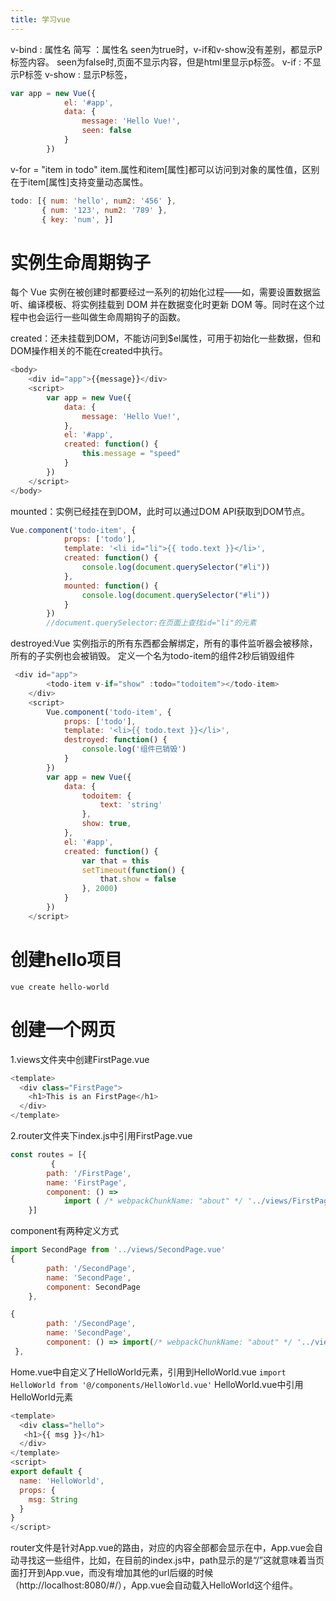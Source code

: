 ```yaml
---
title: 学习vue
---
```

v-bind : 属性名 简写 ：属性名
seen为true时，v-if和v-show没有差别，都显示P标签内容。
seen为false时,页面不显示内容，但是html里显示p标签。
v-if : 不显示P标签
v-show : 显示P标签，<p style="display:none">现在你看到我了</p>

``` javascript
var app = new Vue({
            el: '#app',
            data: {
                message: 'Hello Vue!',
                seen: false
            }
        })
```
v-for = "item in todo"
item.属性和item[属性]都可以访问到对象的属性值，区别在于item[属性]支持变量动态属性。

``` javascript
todo: [{ num: 'hello', num2: '456' },
       { num: '123', num2: '789' },
       { key: 'num', }]
```

# 实例生命周期钩子
每个 Vue 实例在被创建时都要经过一系列的初始化过程——如，需要设置数据监听、编译模板、将实例挂载到 DOM 并在数据变化时更新 DOM 等。同时在这个过程中也会运行一些叫做生命周期钩子的函数。

created：还未挂载到DOM，不能访问到$el属性，可用于初始化一些数据，但和DOM操作相关的不能在created中执行。
```javascript
<body>
    <div id="app">{{message}}</div>
    <script>
        var app = new Vue({
            data: {
                message: 'Hello Vue!',
            },
            el: '#app',
            created: function() {
                this.message = "speed"
            }
        })
    </script>
</body>
```
mounted：实例已经挂在到DOM，此时可以通过DOM API获取到DOM节点。
```javascript
Vue.component('todo-item', {
            props: ['todo'],
            template: '<li id="li">{{ todo.text }}</li>',
            created: function() {
                console.log(document.querySelector("#li"))
            },
            mounted: function() {
                console.log(document.querySelector("#li"))
            }
        })
        //document.querySelector:在页面上查找id="li"的元素
```
destroyed:Vue 实例指示的所有东西都会解绑定，所有的事件监听器会被移除，所有的子实例也会被销毁。
定义一个名为todo-item的组件2秒后销毁组件
```javascript
 <div id="app">
        <todo-item v-if="show" :todo="todoitem"></todo-item>
    </div>
    <script>
        Vue.component('todo-item', {
            props: ['todo'],
            template: '<li>{{ todo.text }}</li>',
            destroyed: function() {
                console.log('组件已销毁')
            }
        })
        var app = new Vue({
            data: {
                todoitem: {
                    text: 'string'
                },
                show: true,
            },
            el: '#app',
            created: function() {
                var that = this
                setTimeout(function() {
                    that.show = false
                }, 2000)
            }
        })
    </script>
```
# 创建hello项目
`vue create hello-world`
# 创建一个网页
1.views文件夹中创建FirstPage.vue
```javascript
<template>
  <div class="FirstPage">
    <h1>This is an FirstPage</h1>
  </div>
</template>
```
2.router文件夹下index.js中引用FirstPage.vue
```javascript
const routes = [{
         {
        path: '/FirstPage',
        name: 'FirstPage',
        component: () =>
            import ( /* webpackChunkName: "about" */ '../views/FirstPage.vue')
    }]
```
component有两种定义方式
```javascript
import SecondPage from '../views/SecondPage.vue'
{
        path: '/SecondPage',
        name: 'SecondPage',
        component: SecondPage
    },
```
```javascript
{
        path: '/SecondPage',
        name: 'SecondPage',
        component: () => import(/* webpackChunkName: "about" */ '../views/About.vue')
 },
```
Home.vue中自定义了HelloWorld元素，引用到HelloWorld.vue
`import HelloWorld from '@/components/HelloWorld.vue'`
HelloWorld.vue中引用HelloWorld元素
```javascript
<template>
  <div class="hello">
   <h1>{{ msg }}</h1>
  </div>
</template>
<script>
export default {
  name: 'HelloWorld',
  props: {
    msg: String
  }
}
</script>
```
router文件是针对App.vue的路由，对应的内容全部都会显示在<router-view></router-view>中，App.vue会自动寻找这一些组件，比如，在目前的index.js中，path显示的是“/”这就意味着当页面打开到App.vue，而没有增加其他的url后缀的时候 （http://localhost:8080/#/），App.vue会自动载入HelloWorld这个组件。


